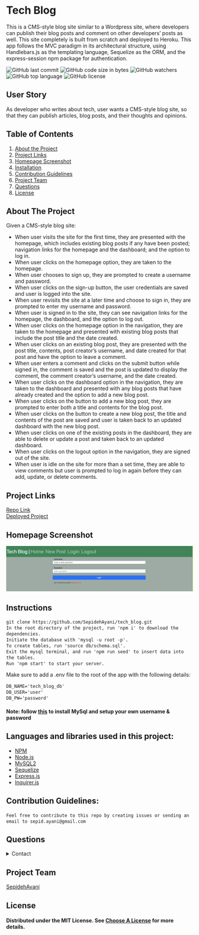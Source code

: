 # Tech Blog

This is a CMS-style blog site similar to a Wordpress site, where developers can publish their blog posts and comment on other developers’ posts as well. This site completely is built from scratch and deployed to Heroku. This app follows the MVC paradigm in its architectural structure, using Handlebars.js as the templating language, Sequelize as the ORM, and the express-session npm package for authentication.

![GitHub last commit](https://img.shields.io/github/last-commit/SepidehAyani/tech_blog)  ![GitHub code size in bytes](https://img.shields.io/github/languages/code-size/SepidehAyani/tech_blog)  ![GitHub watchers](https://img.shields.io/github/watchers/SepidehAyani/tech_blog?label=Watch&style=social)  ![GitHub top language](https://img.shields.io/github/languages/top/SepidehAyani/tech_blog)  ![GitHub license](https://img.shields.io/badge/license-MIT-blueyellow) <br> 
## User Story
As developer who writes about tech, user wants a CMS-style blog site, so that they can publish articles, blog posts, and their thoughts and opinions.

## Table of Contents 
1. [About the Project](#About-The-Project)
1. [Project Links](#Project-Links)
1. [Homepage Screenshot](#Homepage-Screenshot)
1. [Installation](#Installation)
1. [Contribution Guidelines](#Contribution-Guidelines)
1. [Project Team](#Project-Team)
1. [Questions](#Questions)
1. [License](#License)

## About The Project
Given a CMS-style blog site: 
- When user visits the site for the first time, they are presented with the homepage, which includes existing blog posts if any have been posted; navigation links for the homepage and the dashboard; and the option to log in.
- When user clicks on the homepage option, they are taken to the homepage.
- When user chooses to sign up, they are prompted to create a username and password.
- When user clicks on the sign-up button, the user credentials are saved and user is logged into the site.
- When user revisits the site at a later time and choose to sign in, they are prompted to enter my username and password.
- When user is signed in to the site, they can see navigation links for the homepage, the dashboard, and the option to log out.
- When user clicks on the homepage option in the navigation, they are taken to the homepage and presented with existing blog posts that include the post title and the date created.
- When user clicks on an existing blog post, they are presented with the post title, contents, post creator’s username, and date created for that post and have the option to leave a comment.
- When user enters a comment and clicks on the submit button while signed in, the comment is saved and the post is updated to display the comment, the comment creator’s username, and the date created.
- When user clicks on the dashboard option in the navigation, they are taken to the dashboard and presented with any blog posts that have already created and the option to add a new blog post.
- When user clicks on the button to add a new blog post, they are prompted to enter both a title and contents for the blog post.
- When user clicks on the button to create a new blog post, the title and contents of the post are saved and user is taken back to an updated dashboard with the new blog post.
- When user clicks on one of the existing posts in the dashboard, they are able to delete or update a post and taken back to an updated dashboard.
- When user clicks on the logout option in the navigation, they are signed out of the site.
- When user is idle on the site for more than a set time, they are able to view comments but user is prompted to log in again before they can add, update, or delete comments.


## Project Links
[Repo Link](https://github.com/SepidehAyani/tech_blog) <br>
[Deployed Project](https://techblogch.herokuapp.com/)

## Homepage Screenshot
![Homepage](assets/homepage.png)


## Instructions
```  
git clone https://github.com/SepidehAyani/tech_blog.git
In the root directory of the project, run 'npm i' to download the dependencies.
Initiate the database with 'mysql -u root -p'.
To create tables, run 'source db/schema.sql'.
Exit the mysql terminal, and run 'npm run seed' to insert data into the tables.
Run 'npm start' to start your server.
```
Make sure to add a .env file to the root of the app with the following details:
```
DB_NAME='tech_blog_db'
DB_USER='user'
DB_PW='password'
```

#### Note: follow [this](https://flaviocopes.com/mysql-how-to-install/) to install MySql and setup your own username & password

## Languages and libraries used in this project:
- <a href="https://www.npmjs.com/">NPM</a>
- <a href="https://nodejs.org/">Node.js</a>
- <a href="https://www.npmjs.com/package/mysql2">MySQL2</a>
- <a href="https://sequelize.org/">Sequelize</a>
- <a href="https://www.npmjs.com/package/express">Express.js</a>
- <a href="https://www.npmjs.com/package/inquirer">Inquirer.js</a>

## Contribution Guidelines:
```  
Feel free to contribute to this repo by creating issues or sending an email to sepid.ayani@gmail.com
```

## Questions
<details>
    <summary>Contact</summary>
    sepid.ayani@gmail.com
</details>

## Project Team
[SepidehAyani](https://github.com/SepidehAyani) <br>

## License
#### Distributed under the MIT License. See [Choose A License](https://choosealicense.com/) for more details.